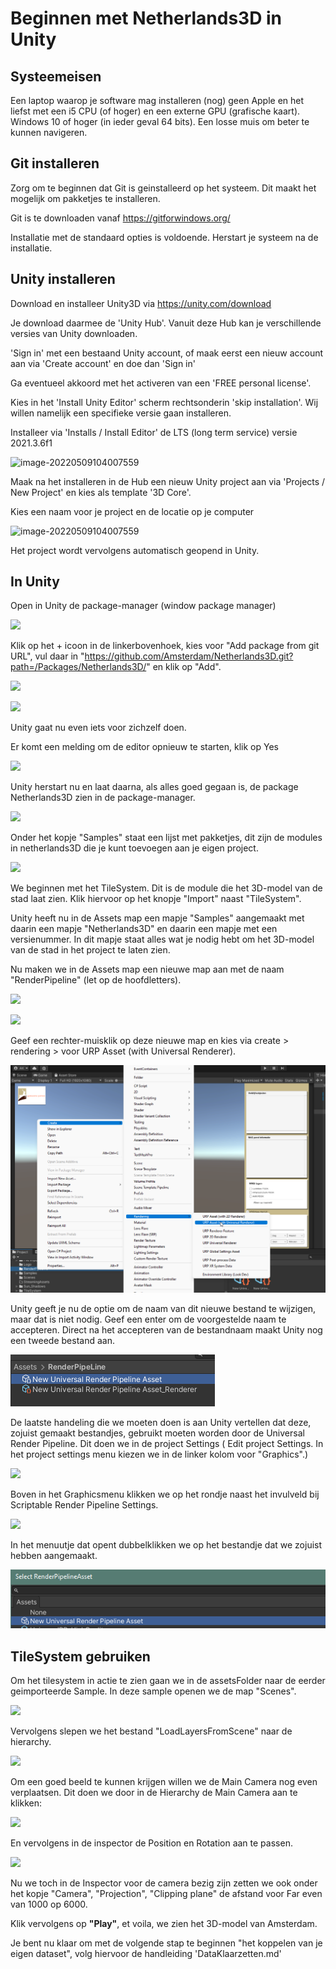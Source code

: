 # Beginnen met Netherlands3D in Unity

## Systeemeisen

Een laptop waarop je software mag installeren (nog) geen Apple en het liefst met een i5 CPU (of hoger) 
en een externe GPU (grafische kaart).
Windows 10 of hoger (in ieder geval 64 bits).
Een losse muis om beter te kunnen navigeren.

## Git installeren

Zorg om te beginnen dat Git is geinstalleerd op het systeem. Dit maakt het mogelijk om pakketjes te installeren.

Git is te downloaden vanaf https://gitforwindows.org/

Installatie met de standaard opties is voldoende. Herstart je systeem na de installatie.

## Unity installeren

Download en installeer Unity3D via <https://unity.com/download>

Je download daarmee de 'Unity Hub'. Vanuit deze Hub kan je verschillende versies van Unity downloaden.

'Sign in' met een bestaand Unity account, of maak eerst een nieuw account aan via 'Create account' en doe dan 'Sign in'

Ga eventueel akkoord met het activeren van een 'FREE personal license'.

Kies in het 'Install Unity Editor' scherm rechtsonderin 'skip installation'. Wij willen namelijk een specifieke versie gaan installeren.

Installeer via 'Installs / Install Editor' de LTS (long term service) versie 2021.3.6f1

![image-20220509104007559](./imgs/beginnen/image0.png)

Maak na het installeren in de Hub een nieuw Unity project aan via 'Projects / New Project' en kies als template '3D Core'.

Kies een naam voor je project en de locatie op je computer

![image-20220509104007559](./imgs/beginnen/new_project.png)

Het project wordt vervolgens automatisch geopend in Unity.

## In Unity

Open in Unity de package-manager (window package manager)

![](./imgs/beginnen/image1.png)

Klik op het + icoon in de linkerbovenhoek, kies voor "Add package from git URL", vul daar in "<https://github.com/Amsterdam/Netherlands3D.git?path=/Packages/Netherlands3D/>" en klik op "Add".

![](./imgs/beginnen/image2.png)

![](./imgs/beginnen/image3.png)

Unity gaat nu even iets voor zichzelf doen.

Er komt een melding om de editor opnieuw te starten, klik op Yes

![](./imgs/beginnen/editor_herstart.png)



Unity herstart nu en laat daarna, als alles goed gegaan is, de package Netherlands3D zien in de package-manager.

![](./imgs/beginnen/image4.png)

Onder het kopje "Samples" staat een lijst met pakketjes, dit zijn de modules in netherlands3D die je kunt toevoegen aan je eigen project.

![](./imgs/beginnen/image5.png)

We beginnen met het TileSystem. Dit is de module die het 3D-model van de stad laat zien. 
Klik hiervoor op het knopje "Import" naast "TileSystem".

Unity heeft nu in de Assets map een mapje "Samples" aangemaakt met daarin een mapje "Netherlands3D" en daarin een mapje met een
versienummer. In dit mapje staat alles wat je nodig hebt om het 3D-model van de stad in het project te laten zien.

Nu maken we in de Assets map een nieuwe map aan met de naam "RenderPipeline" (let op de hoofdletters).

![](./imgs/beginnen/create_folder.png)

![](./imgs/beginnen/image8.png)

Geef een rechter-muisklik op deze nieuwe map en kies via create > rendering > voor URP Asset (with Universal Renderer).

![](./imgs/beginnen/image9.png)

Unity geeft je nu de optie om de naam van dit nieuwe bestand te wijzigen, maar dat is niet nodig. Geef een enter om de voorgestelde naam te accepteren. Direct na het accepteren van de bestandnaam maakt Unity nog een tweede bestand aan.

![](./imgs/beginnen/image10.png)

De laatste handeling die we moeten doen is aan Unity vertellen dat deze, zojuist gemaakt bestandjes, gebruikt moeten worden door de Universal
Render Pipeline. Dit doen we in de project Settings ( Edit project Settings. In het project settings menu kiezen we in de linker kolom voor "Graphics".)

![](./imgs/beginnen/image11.png)

Boven in het Graphicsmenu klikken we op het rondje naast het invulveld bij Scriptable Render Pipeline Settings.

![](./imgs/beginnen/image12.png)

In het menuutje dat opent dubbelklikken we op het bestandje dat we zojuist hebben aangemaakt.

![](./imgs/beginnen/image13.png)



## TileSystem gebruiken

Om het tilesystem in actie te zien gaan we in de assetsFolder naar de eerder geimporteerde Sample. 
In deze sample openen we de map "Scenes".

![](./imgs/beginnen/image14.png)

Vervolgens slepen we het bestand "LoadLayersFromScene" naar de hierarchy.

![](./imgs/beginnen/image15.png)

Om een goed beeld te kunnen krijgen willen we de Main Camera nog even verplaatsen. Dit doen we door in de Hierarchy de Main Camera aan te klikken:

![](./imgs/beginnen/image16.png)

En vervolgens in de inspector de Position en Rotation aan te passen.

![](./imgs/beginnen/image17.png)

Nu we toch in de Inspector voor de camera bezig zijn zetten we ook onder het kopje "Camera", "Projection", "Clipping plane" de afstand voor Far even van 1000 op 6000.

Klik vervolgens op **"Play"**, et voila, we zien het 3D-model van Amsterdam.

Je bent nu klaar om met de volgende stap te beginnen "het koppelen van je eigen dataset", volg hiervoor de handleiding 'DataKlaarzetten.md'